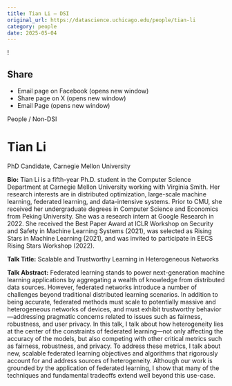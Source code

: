 ```yaml
---
title: Tian Li – DSI
original_url: https://datascience.uchicago.edu/people/tian-li
category: people
date: 2025-05-04
---
```


<!-- Table-like structure detected -->

!

## Share

* Email page on Facebook (opens new window)
* Share page on X (opens new window)
* Email Page (opens new window)

<!-- Table-like structure detected -->

People / Non-DSI

# Tian Li

PhD Candidate, Carnegie Mellon University

**Bio:** Tian Li is a fifth-year Ph.D. student in the Computer Science Department at Carnegie Mellon University working with Virginia Smith. Her research interests are in distributed optimization, large-scale machine learning, federated learning, and data-intensive systems. Prior to CMU, she received her undergraduate degrees in Computer Science and Economics from Peking University. She was a research intern at Google Research in 2022. She received the Best Paper Award at ICLR Workshop on Security and Safety in Machine Learning Systems (2021), was selected as Rising Stars in Machine Learning (2021), and was invited to participate in EECS Rising Stars Workshop (2022).

**Talk Title:** Scalable and Trustworthy Learning in Heterogeneous Networks

**Talk Abstract:** Federated learning stands to power next-generation machine learning applications by aggregating a wealth of knowledge from distributed data sources. However, federated networks introduce a number of challenges beyond traditional distributed learning scenarios. In addition to being accurate, federated methods must scale to potentially massive and heterogeneous networks of devices, and must exhibit trustworthy behavior—addressing pragmatic concerns related to issues such as fairness, robustness, and user privacy. In this talk, I talk about how heterogeneity lies at the center of the constraints of federated learning—not only affecting the accuracy of the models, but also competing with other critical metrics such as fairness, robustness, and privacy. To address these metrics, I talk about new, scalable federated learning objectives and algorithms that rigorously account for and address sources of heterogeneity. Although our work is grounded by the application of federated learning, I show that many of the techniques and fundamental tradeoffs extend well beyond this use-case.